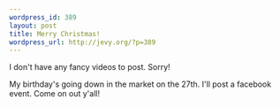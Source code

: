 ```yaml
--- 
wordpress_id: 389
layout: post
title: Merry Christmas!
wordpress_url: http://jevy.org/?p=389
---
```

I don't have any fancy videos to post.  Sorry!

My birthday's going down in the market on the 27th.  I'll post a facebook event.  Come on out y'all!

